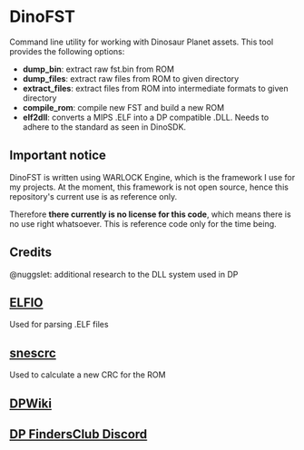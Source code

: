 # DinoFST

Command line utility for working with Dinosaur Planet assets.
This tool provides the following options:

- **dump_bin**: extract raw fst.bin from ROM
- **dump_files**: extract raw files from ROM to given directory
- **extract_files**: extract files from ROM into intermediate formats to given directory
- **compile_rom**: compile new FST and build a new ROM
- **elf2dll**: converts a MIPS .ELF into a DP compatible .DLL. Needs to adhere to the standard as seen in DinoSDK.

## Important notice

DinoFST is written using WARLOCK Engine, which is the framework I use for my projects. At the moment, this framework is not open source, hence this repository's current use is as reference only.

Therefore **there currently is no license for this code**, which means there is no use right whatsoever. This is reference code only for the time being.

## Credits
@nuggslet: additional research to the DLL system used in DP

## [ELFIO](https://github.com/serge1/ELFIO)
Used for parsing .ELF files

## [snescrc](http://n64dev.org/n64crc.html)
Used to calculate a new CRC for the ROM

## [DPWiki](http://dinosaurpla.net/)

## [DP FindersClub Discord](https://discord.gg/NesmVt6J4T)

